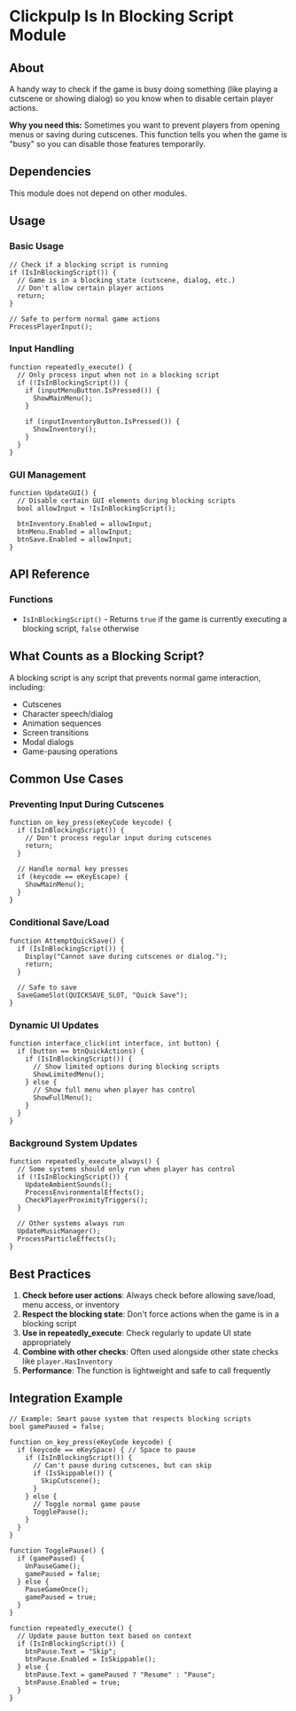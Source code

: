 # Clickpulp Is In Blocking Script Module

## About

A handy way to check if the game is busy doing something (like playing a cutscene or showing dialog) so you know when to disable certain player actions.

**Why you need this:** Sometimes you want to prevent players from opening menus or saving during cutscenes. This function tells you when the game is "busy" so you can disable those features temporarily.

## Dependencies

This module does not depend on other modules.

## Usage

### Basic Usage

```agscript
// Check if a blocking script is running
if (IsInBlockingScript()) {
  // Game is in a blocking state (cutscene, dialog, etc.)
  // Don't allow certain player actions
  return;
}

// Safe to perform normal game actions
ProcessPlayerInput();
```

### Input Handling

```agscript
function repeatedly_execute() {
  // Only process input when not in a blocking script
  if (!IsInBlockingScript()) {
    if (inputMenuButton.IsPressed()) {
      ShowMainMenu();
    }
    
    if (inputInventoryButton.IsPressed()) {
      ShowInventory();
    }
  }
}
```

### GUI Management

```agscript
function UpdateGUI() {
  // Disable certain GUI elements during blocking scripts
  bool allowInput = !IsInBlockingScript();
  
  btnInventory.Enabled = allowInput;
  btnMenu.Enabled = allowInput;
  btnSave.Enabled = allowInput;
}
```

## API Reference

### Functions

* `IsInBlockingScript()` - Returns `true` if the game is currently executing a blocking script, `false` otherwise

## What Counts as a Blocking Script?

A blocking script is any script that prevents normal game interaction, including:

* Cutscenes
* Character speech/dialog
* Animation sequences
* Screen transitions
* Modal dialogs
* Game-pausing operations

## Common Use Cases

### Preventing Input During Cutscenes

```agscript
function on_key_press(eKeyCode keycode) {
  if (IsInBlockingScript()) {
    // Don't process regular input during cutscenes
    return;
  }
  
  // Handle normal key presses
  if (keycode == eKeyEscape) {
    ShowMainMenu();
  }
}
```

### Conditional Save/Load

```agscript
function AttemptQuickSave() {
  if (IsInBlockingScript()) {
    Display("Cannot save during cutscenes or dialog.");
    return;
  }
  
  // Safe to save
  SaveGameSlot(QUICKSAVE_SLOT, "Quick Save");
}
```

### Dynamic UI Updates

```agscript
function interface_click(int interface, int button) {
  if (button == btnQuickActions) {
    if (IsInBlockingScript()) {
      // Show limited options during blocking scripts
      ShowLimitedMenu();
    } else {
      // Show full menu when player has control
      ShowFullMenu();
    }
  }
}
```

### Background System Updates

```agscript
function repeatedly_execute_always() {
  // Some systems should only run when player has control
  if (!IsInBlockingScript()) {
    UpdateAmbientSounds();
    ProcessEnvironmentalEffects();
    CheckPlayerProximityTriggers();
  }
  
  // Other systems always run
  UpdateMusicManager();
  ProcessParticleEffects();
}
```

## Best Practices

1. **Check before user actions**: Always check before allowing save/load, menu access, or inventory
2. **Respect the blocking state**: Don't force actions when the game is in a blocking script
3. **Use in repeatedly_execute**: Check regularly to update UI state appropriately
4. **Combine with other checks**: Often used alongside other state checks like `player.HasInventory`
5. **Performance**: The function is lightweight and safe to call frequently

## Integration Example

```agscript
// Example: Smart pause system that respects blocking scripts
bool gamePaused = false;

function on_key_press(eKeyCode keycode) {
  if (keycode == eKeySpace) { // Space to pause
    if (IsInBlockingScript()) {
      // Can't pause during cutscenes, but can skip
      if (IsSkippable()) {
        SkipCutscene();
      }
    } else {
      // Toggle normal game pause
      TogglePause();
    }
  }
}

function TogglePause() {
  if (gamePaused) {
    UnPauseGame();
    gamePaused = false;
  } else {
    PauseGameOnce();
    gamePaused = true;
  }
}

function repeatedly_execute() {
  // Update pause button text based on context
  if (IsInBlockingScript()) {
    btnPause.Text = "Skip";
    btnPause.Enabled = IsSkippable();
  } else {
    btnPause.Text = gamePaused ? "Resume" : "Pause";
    btnPause.Enabled = true;
  }
}
```

